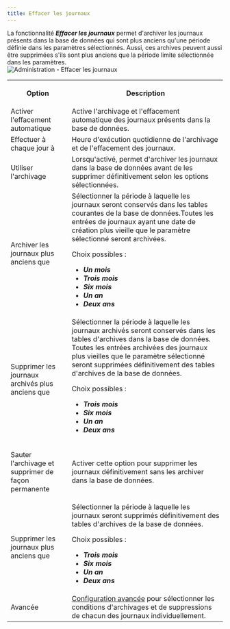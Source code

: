 ```yaml
---
title: Effacer les journaux
---
```

La fonctionnalité ***Effacer les journaux*** permet d'archiver les journaux présents dans la base de données qui sont plus anciens qu'une période définie dans les paramètres sélectionnés. Aussi, ces archives peuvent aussi être supprimées s'ils sont plus anciens que la période limite sélectionnée dans les paramètres.  
![Administration - Effacer les journaux](/img/fr/server/ServerOp8151.png) 

<table>
	<tr>
		<th>

Option 
		</th>
		<th>
Description 
		</th>
	</tr>
	<tr>
		<td>
Activer l'effacement automatique 
		</td>
		<td>
Active l'archivage et l'effacement automatique des journaux présents dans la base de données. 
		</td>
	</tr>
	<tr>
		<td>
Effectuer à chaque jour à 
		</td>
		<td>
Heure d'exécution quotidienne de l'archivage et de l'effacement des journaux. 
		</td>
	</tr>
	<tr>
		<td>
Utiliser l'archivage 
		</td>
		<td>
Lorsqu'activé, permet d'archiver les journaux dans la base de données avant de les supprimer définitivement selon les options sélectionnées. 
		</td>
	</tr>
	<tr>
		<td>
Archiver les journaux plus anciens que 
		</td>
		<td>
Sélectionner la période à laquelle les journaux seront conservés dans les tables courantes de la base de données.Toutes les entrées de journaux ayant une date de création plus vieille que le paramètre sélectionné seront archivées.  

Choix possibles :  

* ***Un mois*** 
* ***Trois mois*** 
* ***Six mois*** 
* ***Un an*** 
* ***Deux ans*** 
		</td>
	</tr>
	<tr>
		<td>
Supprimer les journaux archivés plus anciens que 
		</td>
		<td>
Sélectionner la période à laquelle les journaux archivés seront conservés dans les tables d'archives dans la base de données. Toutes les entrées archivées des journaux plus vieilles que le paramètre sélectionné seront supprimées définitivement des tables d'archives de la base de données.  

Choix possibles :  

* ***Trois mois*** 
* ***Six mois*** 
* ***Un an*** 
* ***Deux ans*** 
		</td>
	</tr>
	<tr>
		<td>
Sauter l'archivage et supprimer de façon permanente 
		</td>
		<td>
Activer cette option pour supprimer les journaux définitivement sans les archiver dans la base de données. 
		</td>
	</tr>
	<tr>
		<td>
Supprimer les journaux plus anciens que 
		</td>
		<td>
Sélectionner la période à laquelle les journaux seront supprimés définitivement des tables d'archives de la base de données.  

Choix possibles :  

* ***Trois mois*** 
* ***Six mois*** 
* ***Un an*** 
* ***Deux ans*** 
		</td>
	</tr>
	<tr>
		<td>
Avancée 
		</td>
		<td>
[Configuration avancée](/fr/server/web-interface/administration/logs/cleanup-logs/advanced-cleanup-logs-configuration/) pour sélectionner les conditions d'archivages et de suppressions de chacun des journaux individuellement. 
		</td>
	</tr>
</table>



